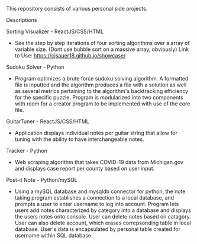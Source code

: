 This repository consists of various personal side projects.

Descriptions

Sorting Visualizer - ReactJS/CSS/HTML
  - See the step by step iterations of four sorting algorithms over a array of variable size. (Dont use bubble sort on a massive array, obviously) 
  Link to Use:
  https://cjsauer18.github.io/showcase/
 
Sudoku Solver - Python
- Program optimizes a brute force sudoku solving algorithm. A formatted file is inputted and the algorithm produces a file with a solution as
well as several metrics pertaining to the algorithm's backtracking efficiency for the specific puzzle. Program is modularized into two components with room for a creator program to be implemented with use of the core file. 

GuitarTuner - ReactJS/CSS/HTML
  - Application displays individual notes per guitar string that allow for tuning with the ability to have interchangeable notes.

Tracker - Python
  - Web scraping algorithm that takes COVID-19 data from Michigan.gov and displays case report per county based on user input.

Post-it Note - Python/mySQL
  - Using a mySQL database and mysqldb connector for python, the note taking program establishes a connection to a local database, and prompts a user to enter username to log into account. Program lets users add notes characterized by category into a database and displays the users notes onto console. User can delete notes based on catagory. User can also delete account, which erases correpsonding table in local database. User's data is encapsulated by personal table created for username within SQL database. 
